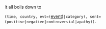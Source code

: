 It all boils down to 

`(time, country, evt=(`[event](https://github.com/SoftFeta/crypto_plus_chatbots/tree/alex/back/entity_linking#properties-interested))`|category), sent=(positive|negative|controversial|apathy))`.
